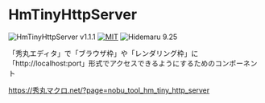 # HmTinyHttpServer

![HmTinyHttpServer v1.1.1](https://img.shields.io/badge/HmTinyHttpServer-v1.0.0-6479ff.svg)
[![MIT](https://img.shields.io/badge/license-MIT-blue.svg?style=flat)](LICENSE)
![Hidemaru 9.25](https://img.shields.io/badge/Hidemaru-v9.25-6479ff.svg)

「秀丸エディタ」で「ブラウザ枠」や「レンダリング枠」に「http://localhost:port」形式でアクセスできるようにするためのコンポーネント

https://秀丸マクロ.net/?page=nobu_tool_hm_tiny_http_server
